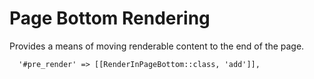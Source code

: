 # Page Bottom Rendering

Provides a means of moving renderable content to the end of the page.

      '#pre_render' => [[RenderInPageBottom::class, 'add']],
